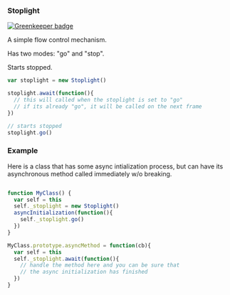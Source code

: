 ### Stoplight

[![Greenkeeper badge](https://badges.greenkeeper.io/kumavis/flow-stoplight.svg)](https://greenkeeper.io/)

A simple flow control mechanism.

Has two modes: "go" and "stop".

Starts stopped.

```js
var stoplight = new Stoplight()

stoplight.await(function(){
  // this will called when the stoplight is set to "go"
  // if its already "go", it will be called on the next frame
})

// starts stopped
stoplight.go()
```


### Example

Here is a class that has some async intialization process,
but can have its asynchronous method called immediately w/o breaking.

```js

function MyClass() {
  var self = this
  self._stoplight = new Stoplight()
  asyncInitialization(function(){
    self._stoplight.go()
  })
}

MyClass.prototype.asyncMethod = function(cb){
  var self = this
  self._stoplight.await(function(){
    // handle the method here and you can be sure that
    // the async initialization has finished
  })
}
```